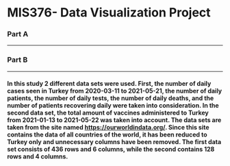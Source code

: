 # MIS376- Data Visualization Project
### Part A
---

### Part B
---
#### In this study 2 different data sets were used. First, the number of daily cases seen in Turkey from 2020-03-11 to 2021-05-21, the number of daily patients, the number of daily tests, the number of daily deaths, and the number of patients recovering daily were taken into consideration. In the second data set, the total amount of vaccines administered to Turkey from 2021-01-13 to 2021-05-22 was taken into account. The data sets are taken from the site named https://ourworldindata.org/. Since this site contains the data of all countries of the world, it has been reduced to Turkey only and unnecessary columns have been removed. The first data set consists of 436 rows and 6 columns, while the second contains 128 rows and 4 columns.
